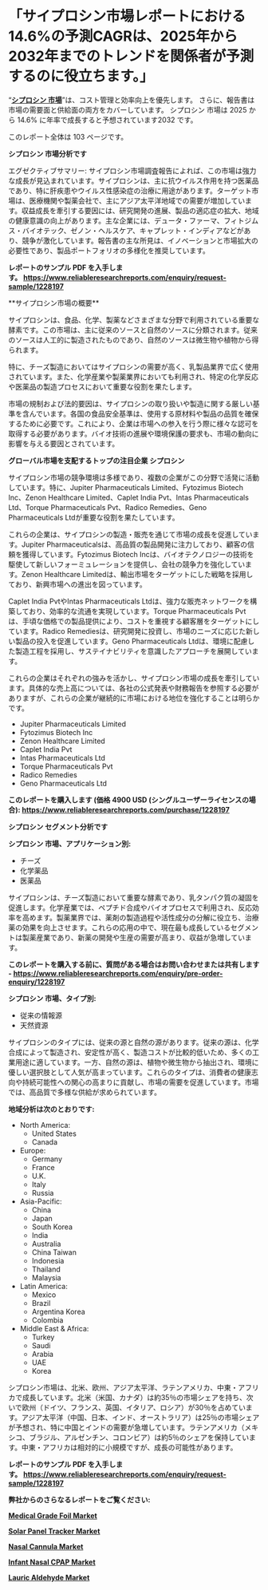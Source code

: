<p><h1>「サイプロシン市場レポートにおける14.6%の予測CAGRは、2025年から2032年までのトレンドを関係者が予測するのに役立ちます。」</h1></p><p>&ldquo;<strong><a href="https://www.reliableresearchreports.com/cyprosin-r1228197?utm_campaign=110&utm_medium=9&utm_source=Github&utm_content=ia&utm_term=11012025&utm_id=cyprosin">シプロシン 市場</a></strong>&rdquo;は、コスト管理と効率向上を優先します。 さらに、報告書は市場の需要面と供給面の両方をカバーしています。 シプロシン 市場は 2025 から 14.6% に年率で成長すると予想されています2032 です。</p>
<p>このレポート全体は 103 ページです。</p>
<p><strong>シプロシン 市場分析です</strong></p>
<p><p>エグゼクティブサマリー: サイプロシン市場調査報告によれば、この市場は強力な成長が見込まれています。サイプロシンは、主に抗ウイルス作用を持つ医薬品であり、特に肝疾患やウイルス性感染症の治療に用途があります。ターゲット市場は、医療機関や製薬会社で、主にアジア太平洋地域での需要が増加しています。収益成長を牽引する要因には、研究開発の進展、製品の適応症の拡大、地域の健康意識の向上があります。主な企業には、デュータ・ファーマ、フィトジムス・バイオテック、ゼノン・ヘルスケア、キャプレット・インディアなどがあり、競争が激化しています。報告書の主な所見は、イノベーションと市場拡大の必要性であり、製品ポートフォリオの多様化を推奨しています。</p></p>
<p><strong>レポートのサンプル PDF を入手します。&nbsp;<a href="https://www.reliableresearchreports.com/enquiry/request-sample/1228197?utm_campaign=110&utm_medium=9&utm_source=Github&utm_content=ia&utm_term=11012025&utm_id=cyprosin">https://www.reliableresearchreports.com/enquiry/request-sample/1228197</a></strong></p>
<p><p>**サイプロシン市場の概要**</p><p>サイプロシンは、食品、化学、製薬などさまざまな分野で利用されている重要な酵素です。この市場は、主に従来のソースと自然のソースに分類されます。従来のソースは人工的に製造されたものであり、自然のソースは微生物や植物から得られます。</p><p>特に、チーズ製造においてはサイプロシンの需要が高く、乳製品業界で広く使用されています。また、化学産業や製薬業界においても利用され、特定の化学反応や医薬品の製造プロセスにおいて重要な役割を果たします。</p><p>市場の規制および法的要因は、サイプロシンの取り扱いや製造に関する厳しい基準を含んでいます。各国の食品安全基準は、使用する原材料や製品の品質を確保するために必要です。これにより、企業は市場への参入を行う際に様々な認可を取得する必要があります。バイオ技術の進展や環境保護の要求も、市場の動向に影響を与える要因とされています。</p></p>
<p><strong>グローバル市場を支配するトップの注目企業 シプロシン</strong></p>
<p><p>サイプロシン市場の競争環境は多様であり、複数の企業がこの分野で活発に活動しています。特に、Jupiter Pharmaceuticals Limited、Fytozimus Biotech Inc、Zenon Healthcare Limited、Caplet India Pvt、Intas Pharmaceuticals Ltd、Torque Pharmaceuticals Pvt、Radico Remedies、Geno Pharmaceuticals Ltdが重要な役割を果たしています。</p><p>これらの企業は、サイプロシンの製造・販売を通じて市場の成長を促進しています。Jupiter Pharmaceuticalsは、高品質の製品開発に注力しており、顧客の信頼を獲得しています。Fytozimus Biotech Incは、バイオテクノロジーの技術を駆使して新しいフォーミュレーションを提供し、会社の競争力を強化しています。Zenon Healthcare Limitedは、輸出市場をターゲットにした戦略を採用しており、新興市場への進出を図っています。</p><p>Caplet India PvtやIntas Pharmaceuticals Ltdは、強力な販売ネットワークを構築しており、効率的な流通を実現しています。Torque Pharmaceuticals Pvtは、手頃な価格での製品提供により、コストを重視する顧客層をターゲットにしています。Radico Remediesは、研究開発に投資し、市場のニーズに応じた新しい製品の投入を促進しています。Geno Pharmaceuticals Ltdは、環境に配慮した製造工程を採用し、サステイナビリティを意識したアプローチを展開しています。</p><p>これらの企業はそれぞれの強みを活かし、サイプロシン市場の成長を牽引しています。具体的な売上高については、各社の公式発表や財務報告を参照する必要がありますが、これらの企業が継続的に市場における地位を強化することは明らかです。</p></p>
<p><ul><li>Jupiter Pharmaceuticals Limited</li><li>Fytozimus Biotech Inc</li><li>Zenon Healthcare Limited</li><li>Caplet India Pvt</li><li>Intas Pharmaceuticals Ltd</li><li>Torque Pharmaceuticals Pvt</li><li>Radico Remedies</li><li>Geno Pharmaceuticals Ltd</li></ul></p>
<p><strong>このレポートを購入します (価格 4900 USD (シングルユーザーライセンスの場合):&nbsp;<a href="https://www.reliableresearchreports.com/purchase/1228197?utm_campaign=110&utm_medium=9&utm_source=Github&utm_content=ia&utm_term=11012025&utm_id=cyprosin">https://www.reliableresearchreports.com/purchase/1228197</a></strong></p>
<p><strong>シプロシン セグメント分析です</strong></p>
<p><strong>シプロシン 市場、アプリケーション別:</strong></p>
<p><ul><li>チーズ</li><li>化学薬品</li><li>医薬品</li></ul></p>
<p><p>サイプロシンは、チーズ製造において重要な酵素であり、乳タンパク質の凝固を促進します。化学産業では、ペプチド合成やバイオプロセスで利用され、反応効率を高めます。製薬業界では、薬剤の製造過程や活性成分の分解に役立ち、治療薬の効果を向上させます。これらの応用の中で、現在最も成長しているセグメントは製薬産業であり、新薬の開発や生産の需要が高まり、収益が急増しています。</p></p>
<p><strong>このレポートを購入する前に、質問がある場合はお問い合わせまたは共有します - <a href="https://www.reliableresearchreports.com/enquiry/pre-order-enquiry/1228197?utm_campaign=110&utm_medium=9&utm_source=Github&utm_content=ia&utm_term=11012025&utm_id=cyprosin">https://www.reliableresearchreports.com/enquiry/pre-order-enquiry/1228197</a></strong></p>
<p><strong>シプロシン 市場、タイプ別:</strong></p>
<p><ul><li>従来の情報源</li><li>天然資源</li></ul></p>
<p><p>サイプロシンのタイプには、従来の源と自然の源があります。従来の源は、化学合成によって製造され、安定性が高く、製造コストが比較的低いため、多くの工業用途に適しています。一方、自然の源は、植物や微生物から抽出され、環境に優しい選択肢として人気が高まっています。これらのタイプは、消費者の健康志向や持続可能性への関心の高まりに貢献し、市場の需要を促進しています。市場では、高品質で多様な供給が求められています。</p></p>
<p><strong>地域分析は次のとおりです:</strong></p>
<p><ul>
    <li>
        North America:
        <ul>
            <li>United States</li>
            <li>Canada</li>
        </ul>
    </li>
    <li>
        Europe:
        <ul>
            <li>Germany</li>
            <li>France</li>
            <li>U.K.</li>
            <li>Italy</li>
            <li>Russia</li>
        </ul>
    </li>
    <li>
        Asia-Pacific:
        <ul>
            <li>China</li>
            <li>Japan</li>
            <li>South Korea</li>
            <li>India</li>
            <li>Australia</li>
            <li>China Taiwan</li>
            <li>Indonesia</li>
            <li>Thailand</li>
            <li>Malaysia</li>
        </ul>
    </li>
    <li>
        Latin America:
        <ul>
            <li>Mexico</li>
            <li>Brazil</li>
            <li>Argentina Korea</li>
            <li>Colombia</li>
        </ul>
    </li>
    <li>
        Middle East & Africa:
        <ul>
            <li>Turkey</li>
            <li>Saudi</li>
            <li>Arabia</li>
            <li>UAE</li>
            <li>Korea</li>
        </ul>
    </li>
    </ul></p>
<p><p>シプロシン市場は、北米、欧州、アジア太平洋、ラテンアメリカ、中東・アフリカで成長しています。北米（米国、カナダ）は約35％の市場シェアを持ち、次いで欧州（ドイツ、フランス、英国、イタリア、ロシア）が30％を占めています。アジア太平洋（中国、日本、インド、オーストラリア）は25％の市場シェアが予想され、特に中国とインドの需要が急増しています。ラテンアメリカ（メキシコ、ブラジル、アルゼンチン、コロンビア）は約5％のシェアを保持しています。中東・アフリカは相対的に小規模ですが、成長の可能性があります。</p></p>
<p><strong>レポートのサンプル PDF を入手します。&nbsp;<a href="https://www.reliableresearchreports.com/enquiry/request-sample/1228197?utm_campaign=110&utm_medium=9&utm_source=Github&utm_content=ia&utm_term=11012025&utm_id=cyprosin">https://www.reliableresearchreports.com/enquiry/request-sample/1228197</a></strong></p>
<p><strong></strong></p>
<p><strong></strong></p>
<p><strong></strong></p>
<p><strong></strong></p>
<p><strong>弊社からのさらなるレポートをご覧ください:</strong></p>
<p><strong><p><a href="https://github.com/tamiaknaub6/Market-Research-Report-List-1/blob/main/medical-grade-foil-market.md?utm_campaign=110&utm_medium=9&utm_source=Github&utm_content=ia&utm_term=11012025&utm_id=cyprosin">Medical Grade Foil Market</a></p><p><a href="https://github.com/FosterFahey91/Market-Research-Report-List-1/blob/main/solar-panel-tracker-market.md?utm_campaign=110&utm_medium=9&utm_source=Github&utm_content=ia&utm_term=11012025&utm_id=cyprosin">Solar Panel Tracker Market</a></p><p><a href="https://github.com/mayabungard8092/Market-Research-Report-List-1/blob/main/nasal-cannula-market.md?utm_campaign=110&utm_medium=9&utm_source=Github&utm_content=ia&utm_term=11012025&utm_id=cyprosin">Nasal Cannula Market</a></p><p><a href="https://github.com/kathiestrine5ty/Market-Research-Report-List-1/blob/main/infant-nasal-cpap-market.md?utm_campaign=110&utm_medium=9&utm_source=Github&utm_content=ia&utm_term=11012025&utm_id=cyprosin">Infant Nasal CPAP Market</a></p><p><a href="https://github.com/NarcisoFerry/Market-Research-Report-List-1/blob/main/lauric-aldehyde-market.md?utm_campaign=110&utm_medium=9&utm_source=Github&utm_content=ia&utm_term=11012025&utm_id=cyprosin">Lauric Aldehyde Market</a></p></strong></p>